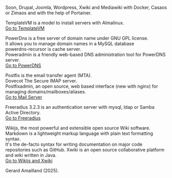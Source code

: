 Soon, Drupal, Joomla, Wordpress, Xwiki and Mediawiki with Docker, Casaos or Zimaos and with the help of Portainer.

TemplateVM is a model to install servers with Almalinux.   
[Go to TemplateVM](../../../TemplateVM/wiki/01Installation)  

PowerDns is a free server of domain name under GNU GPL license.  
It allows you to manage domain names in a MySQL database  
powerdns-recursor is cache server.  
Poweradmin is a friendly web-based DNS administration tool for PowerDNS server.    
[Go to PowerDNS](../../../PowerDNS/wiki/01Network)  

Postfix is the email transfer agent (MTA).  
Dovecot The Secure IMAP server.  
Postfixadmin, an open source, web based interface (new with nginx) for managing domains/mailboxes/aliases.  
[Go to Mail Server](../../../Mail/wiki/01Network)  

Freeradius 3.2.3 is an authentication server with  mysql, ldap or Samba Active Directory.  
[Go to Freeradius](../../../Freeradius/wiki/01Freeradius) 
 
Wikijs, the most powerful and extensible open source Wiki software.  
Markdown is a lightweight markup language with plain text formatting syntax.  
It's the de-facto syntax for writing documentation on major code repositories such as GitHub. 
Xwiki is an open source collaborative platform and wiki written in Java.  
[Go to Wikijs and Xwiki](../../../Wiki/wiki/home)  

 

Gerard Amailland (2025).  


